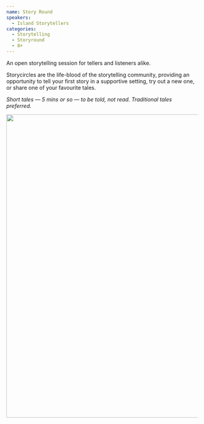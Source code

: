 ```yaml
---
name: Story Round
speakers:
  - Island Storytellers
categories:
  - Storytelling
  - Storyround
  - 8+
---
```


An open storytelling session for tellers and listeners alike.

Storycircles are the life-blood of the storytelling community, providing an opportunity to tell your first story in a supportive setting, try out a new one, or share one of your favourite tales.

*Short tales — 5 mins or so — to be told, not read. Traditional tales preferred.*

<img src="../../assets/images/story_circle-in-progress.jpeg" width=800 />
